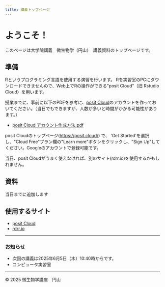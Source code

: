 ```yaml
---
title: 講義トップページ
---
```


# ようこそ！

このページは大学院講義　微生物学（円山）　講義資料のトップページです。

## 準備
Rというプログラミング言語を使用する演習を行います。
Rを実習室のPCにダウンロードできませんので、Web上でRの操作ができる"posit Cloud"（旧 Rstudio Cloud）を用います。

授業までに、事前に以下のPDFを参考に、[posit Cloud](https://posit.cloud/)のアカウントを作っておいてください。（当日でもできますが、人数が多いと時間がかかる可能性があります。）
- [posit Cloud アカウント作成方法.pdf](./slides/posit_Cloud_setup.pdf) 

posit Cloudのトップページ(https://posit.cloud/) で、 'Get Started'を選択し、"Cloud Free"プラン欄の"Learn more"ボタンをクリックし、"Sign Up"してください。Googleのアカウントで登録可能です。

当日、posit Cloudがうまく使えなければ、別のサイト(rdrr.io)を使用するかもしれません。

## 資料
当日までに追加します

## 使用するサイト
- [posit Cloud](https://posit.cloud/)
- [rdrr.io](https://rdrr.io/snippets/)

---

### お知らせ

- 次回の講義は2025年6月5日（木）10:40時からです。
- コンピュータ実習室 

---

© 2025 微生物学講座　円山
